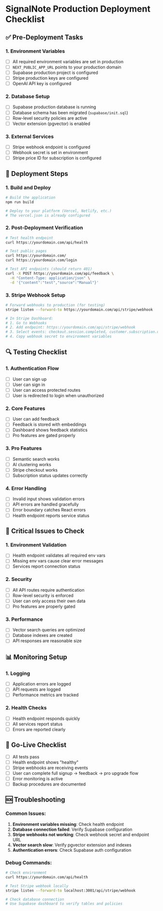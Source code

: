 # SignalNote Production Deployment Checklist

## ✅ Pre-Deployment Tasks

### 1. Environment Variables
- [ ] All required environment variables are set in production
- [ ] `NEXT_PUBLIC_APP_URL` points to your production domain
- [ ] Supabase production project is configured
- [ ] Stripe production keys are configured
- [ ] OpenAI API key is configured

### 2. Database Setup
- [ ] Supabase production database is running
- [ ] Database schema has been migrated (`supabase/init.sql`)
- [ ] Row-level security policies are active
- [ ] Vector extension (pgvector) is enabled

### 3. External Services
- [ ] Stripe webhook endpoint is configured
- [ ] Webhook secret is set in environment
- [ ] Stripe price ID for subscription is configured

## 🚀 Deployment Steps

### 1. Build and Deploy
```bash
# Build the application
npm run build

# Deploy to your platform (Vercel, Netlify, etc.)
# The vercel.json is already configured
```

### 2. Post-Deployment Verification
```bash
# Test health endpoint
curl https://yourdomain.com/api/health

# Test public pages
curl https://yourdomain.com/
curl https://yourdomain.com/login

# Test API endpoints (should return 401)
curl -X POST https://yourdomain.com/api/feedback \
  -H "Content-Type: application/json" \
  -d '{"content":"test","source":"Manual"}'
```

### 3. Stripe Webhook Setup
```bash
# Forward webhooks to production (for testing)
stripe listen --forward-to https://yourdomain.com/api/stripe/webhook

# In Stripe Dashboard:
# 1. Go to Webhooks
# 2. Add endpoint: https://yourdomain.com/api/stripe/webhook
# 3. Select events: checkout.session.completed, customer.subscription.updated, customer.subscription.deleted, invoice.payment_failed
# 4. Copy webhook secret to environment variables
```

## 🔍 Testing Checklist

### 1. Authentication Flow
- [ ] User can sign up
- [ ] User can sign in
- [ ] User can access protected routes
- [ ] User is redirected to login when unauthorized

### 2. Core Features
- [ ] User can add feedback
- [ ] Feedback is stored with embeddings
- [ ] Dashboard shows feedback statistics
- [ ] Pro features are gated properly

### 3. Pro Features
- [ ] Semantic search works
- [ ] AI clustering works
- [ ] Stripe checkout works
- [ ] Subscription status updates correctly

### 4. Error Handling
- [ ] Invalid input shows validation errors
- [ ] API errors are handled gracefully
- [ ] Error boundary catches React errors
- [ ] Health endpoint reports service status

## 🚨 Critical Issues to Check

### 1. Environment Validation
- [ ] Health endpoint validates all required env vars
- [ ] Missing env vars cause clear error messages
- [ ] Services report connection status

### 2. Security
- [ ] All API routes require authentication
- [ ] Row-level security is enforced
- [ ] User can only access their own data
- [ ] Pro features are properly gated

### 3. Performance
- [ ] Vector search queries are optimized
- [ ] Database indexes are created
- [ ] API responses are reasonable size

## 📊 Monitoring Setup

### 1. Logging
- [ ] Application errors are logged
- [ ] API requests are logged
- [ ] Performance metrics are tracked

### 2. Health Checks
- [ ] Health endpoint responds quickly
- [ ] All services report status
- [ ] Errors are reported clearly

## 🎯 Go-Live Checklist

- [ ] All tests pass
- [ ] Health endpoint shows "healthy"
- [ ] Stripe webhooks are receiving events
- [ ] User can complete full signup → feedback → pro upgrade flow
- [ ] Error monitoring is active
- [ ] Backup procedures are documented

## 🆘 Troubleshooting

### Common Issues:
1. **Environment variables missing**: Check health endpoint
2. **Database connection failed**: Verify Supabase configuration
3. **Stripe webhooks not working**: Check webhook secret and endpoint URL
4. **Vector search slow**: Verify pgvector extension and indexes
5. **Authentication errors**: Check Supabase auth configuration

### Debug Commands:
```bash
# Check environment
curl https://yourdomain.com/api/health

# Test Stripe webhook locally
stripe listen --forward-to localhost:3001/api/stripe/webhook

# Check database connection
# Use Supabase dashboard to verify tables and policies
``` 